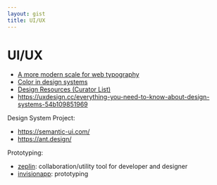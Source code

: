 ```yaml
---
layout: gist
title: UI/UX
---
```


# UI/UX

- [A more modern scale for web typography](http://typecast.com/blog/a-more-modern-scale-for-web-typography)
- [Color in design systems](https://medium.com/eightshapes-llc/color-in-design-systems-a1c80f65fa3)
- [Design Resources (Curator List)](https://github.com/skullface/design-resources)
- <https://uxdesign.cc/everything-you-need-to-know-about-design-systems-54b109851969>

Design System Project:
- <https://semantic-ui.com/>
- <https://ant.design/>


Prototyping:
- [zeplin](https://zeplin.io): collaboration/utility tool for developer and designer
- [invisionapp](https://www.invisionapp.com/): prototyping